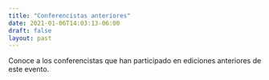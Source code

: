 ```yaml
---
title: "Conferencistas anteriores"
date: 2021-01-06T14:03:13-06:00
draft: false
layout: past
---
```


Conoce a los conferencistas que han participado en ediciones anteriores de este evento.
